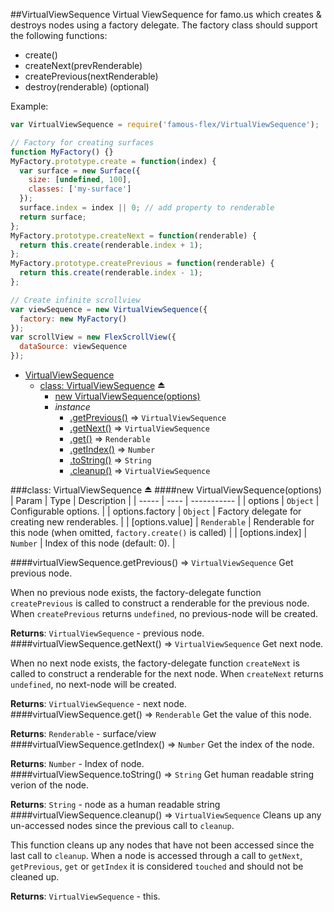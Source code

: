 <a name="module_VirtualViewSequence"></a>
##VirtualViewSequence
Virtual ViewSequence for famo.us which creates & destroys nodes using a
factory delegate. The factory class should support the following functions:
- create()
- createNext(prevRenderable)
- createPrevious(nextRenderable)
- destroy(renderable) (optional)

Example:

```javascript
var VirtualViewSequence = require('famous-flex/VirtualViewSequence');

// Factory for creating surfaces
function MyFactory() {}
MyFactory.prototype.create = function(index) {
  var surface = new Surface({
    size: [undefined, 100],
    classes: ['my-surface']
  });
  surface.index = index || 0; // add property to renderable
  return surface;
};
MyFactory.prototype.createNext = function(renderable) {
  return this.create(renderable.index + 1);
};
MyFactory.prototype.createPrevious = function(renderable) {
  return this.create(renderable.index - 1);
};

// Create infinite scrollview
var viewSequence = new VirtualViewSequence({
  factory: new MyFactory()
});
var scrollView = new FlexScrollView({
  dataSource: viewSequence
});
```


* [VirtualViewSequence](#module_VirtualViewSequence)
  * [class: VirtualViewSequence](#exp_module_VirtualViewSequence--VirtualViewSequence) ⏏
    * [new VirtualViewSequence(options)](#new_module_VirtualViewSequence--VirtualViewSequence_new)
    * _instance_
      * [.getPrevious()](#module_VirtualViewSequence--VirtualViewSequence#getPrevious) ⇒ <code>VirtualViewSequence</code>
      * [.getNext()](#module_VirtualViewSequence--VirtualViewSequence#getNext) ⇒ <code>VirtualViewSequence</code>
      * [.get()](#module_VirtualViewSequence--VirtualViewSequence#get) ⇒ <code>Renderable</code>
      * [.getIndex()](#module_VirtualViewSequence--VirtualViewSequence#getIndex) ⇒ <code>Number</code>
      * [.toString()](#module_VirtualViewSequence--VirtualViewSequence#toString) ⇒ <code>String</code>
      * [.cleanup()](#module_VirtualViewSequence--VirtualViewSequence#cleanup) ⇒ <code>VirtualViewSequence</code>

<a name="exp_module_VirtualViewSequence--VirtualViewSequence"></a>
###class: VirtualViewSequence ⏏
<a name="new_module_VirtualViewSequence--VirtualViewSequence_new"></a>
####new VirtualViewSequence(options)
| Param | Type | Description |
| ----- | ---- | ----------- |
| options | <code>Object</code> | Configurable options. |
| options.factory | <code>Object</code> | Factory delegate for creating new renderables. |
| \[options.value\] | <code>Renderable</code> | Renderable for this node (when omitted, `factory.create()` is called) |
| \[options.index\] | <code>Number</code> | Index of this node (default: 0). |

<a name="module_VirtualViewSequence--VirtualViewSequence#getPrevious"></a>
####virtualViewSequence.getPrevious() ⇒ <code>VirtualViewSequence</code>
Get previous node.

When no previous node exists, the factory-delegate function `createPrevious`
is called to construct a renderable for the previous node. When `createPrevious`
returns `undefined`, no previous-node will be created.

**Returns**: <code>VirtualViewSequence</code> - previous node.  
<a name="module_VirtualViewSequence--VirtualViewSequence#getNext"></a>
####virtualViewSequence.getNext() ⇒ <code>VirtualViewSequence</code>
Get next node.

When no next node exists, the factory-delegate function `createNext`
is called to construct a renderable for the next node. When `createNext`
returns `undefined`, no next-node will be created.

**Returns**: <code>VirtualViewSequence</code> - next node.  
<a name="module_VirtualViewSequence--VirtualViewSequence#get"></a>
####virtualViewSequence.get() ⇒ <code>Renderable</code>
Get the value of this node.

**Returns**: <code>Renderable</code> - surface/view  
<a name="module_VirtualViewSequence--VirtualViewSequence#getIndex"></a>
####virtualViewSequence.getIndex() ⇒ <code>Number</code>
Get the index of the node.

**Returns**: <code>Number</code> - Index of node.  
<a name="module_VirtualViewSequence--VirtualViewSequence#toString"></a>
####virtualViewSequence.toString() ⇒ <code>String</code>
Get human readable string verion of the node.

**Returns**: <code>String</code> - node as a human readable string  
<a name="module_VirtualViewSequence--VirtualViewSequence#cleanup"></a>
####virtualViewSequence.cleanup() ⇒ <code>VirtualViewSequence</code>
Cleans up any un-accessed nodes since the previous call to `cleanup`.

This function cleans up any nodes that have not been accessed
since the last call to `cleanup`. When a node is accessed
through a call to `getNext`, `getPrevious`, `get` or `getIndex`
it is considered `touched` and should not be cleaned up.

**Returns**: <code>VirtualViewSequence</code> - this.  

